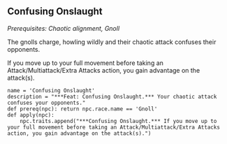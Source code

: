 ## Confusing Onslaught
*Prerequisites: Chaotic alignment, Gnoll*

The gnolls charge, howling wildly and their chaotic attack confuses their opponents.

If you move up to your full movement before taking an Attack/Multiattack/Extra Attacks action, you gain advantage on the attack(s).

```
name = 'Confusing Onslaught'
description = "***Feat: Confusing Onslaught.*** Your chaotic attack confuses your opponents."
def prereq(npc): return npc.race.name == 'Gnoll'
def apply(npc):
    npc.traits.append("***Confusing Onslaught.*** If you move up to your full movement before taking an Attack/Multiattack/Extra Attacks action, you gain advantage on the attack(s).")
```
